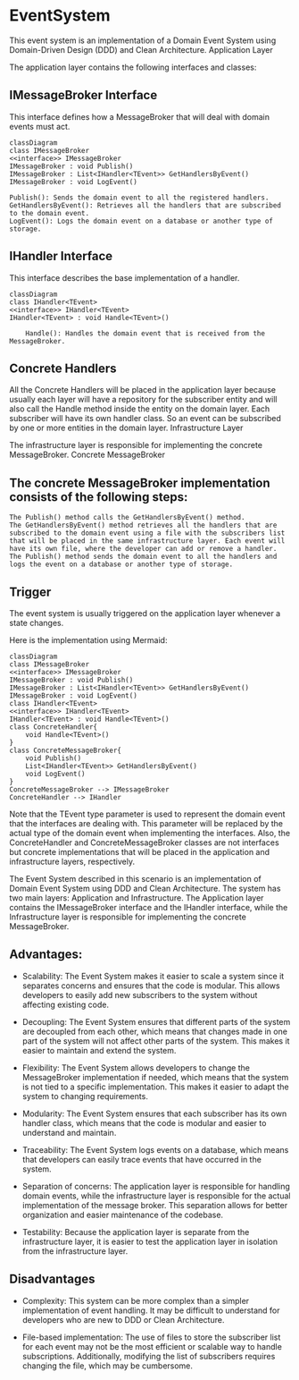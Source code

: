 ﻿# EventSystem

This event system is an implementation of a Domain Event System using Domain-Driven Design (DDD) and Clean Architecture.
Application Layer

The application layer contains the following interfaces and classes:

## IMessageBroker Interface

This interface defines how a MessageBroker that will deal with domain events must act.

```mermaid
classDiagram
class IMessageBroker
<<interface>> IMessageBroker
IMessageBroker : void Publish()
IMessageBroker : List<IHandler<TEvent>> GetHandlersByEvent()
IMessageBroker : void LogEvent()
```

    Publish(): Sends the domain event to all the registered handlers.
    GetHandlersByEvent(): Retrieves all the handlers that are subscribed to the domain event.
    LogEvent(): Logs the domain event on a database or another type of storage.


## IHandler Interface

This interface describes the base implementation of a handler.

```mermaid
classDiagram
class IHandler<TEvent>
<<interface>> IHandler<TEvent>
IHandler<TEvent> : void Handle<TEvent>()

    Handle(): Handles the domain event that is received from the MessageBroker.
```

## Concrete Handlers

All the Concrete Handlers will be placed in the application layer because usually each layer will have a repository for the subscriber entity and will also call the Handle method inside the entity on the domain layer.
Each subscriber will have its own handler class. So an event can be subscribed by one or more entities in the domain layer.
Infrastructure Layer

The infrastructure layer is responsible for implementing the concrete MessageBroker.
Concrete MessageBroker

## The concrete MessageBroker implementation consists of the following steps:

    The Publish() method calls the GetHandlersByEvent() method.
    The GetHandlersByEvent() method retrieves all the handlers that are subscribed to the domain event using a file with the subscribers list that will be placed in the same infrastructure layer. Each event will have its own file, where the developer can add or remove a handler.
    The Publish() method sends the domain event to all the handlers and logs the event on a database or another type of storage.

## Trigger

The event system is usually triggered on the application layer whenever a state changes.

Here is the implementation using Mermaid:

```mermaid
classDiagram
class IMessageBroker
<<interface>> IMessageBroker
IMessageBroker : void Publish()
IMessageBroker : List<IHandler<TEvent>> GetHandlersByEvent()
IMessageBroker : void LogEvent()
class IHandler<TEvent>
<<interface>> IHandler<TEvent>
IHandler<TEvent> : void Handle<TEvent>()
class ConcreteHandler{
    void Handle<TEvent>()
}
class ConcreteMessageBroker{
    void Publish()
    List<IHandler<TEvent>> GetHandlersByEvent()
    void LogEvent()
}
ConcreteMessageBroker --> IMessageBroker
ConcreteHandler --> IHandler
```

Note that the TEvent type parameter is used to represent the domain event that the interfaces are dealing with. This parameter will be replaced by the actual type of the domain event when implementing the interfaces. Also, the ConcreteHandler and ConcreteMessageBroker classes are not interfaces but concrete implementations that will be placed in the application and infrastructure layers, respectively.

The Event System described in this scenario is an implementation of Domain Event System using DDD and Clean Architecture. The system has two main layers: Application and Infrastructure. The Application layer contains the IMessageBroker interface and the IHandler interface, while the Infrastructure layer is responsible for implementing the concrete MessageBroker.

## Advantages:

- Scalability: The Event System makes it easier to scale a system since it separates concerns and ensures that the code is modular. This allows developers to easily add new subscribers to the system without affecting existing code.

- Decoupling: The Event System ensures that different parts of the system are decoupled from each other, which means that changes made in one part of the system will not affect other parts of the system. This makes it easier to maintain and extend the system.

- Flexibility: The Event System allows developers to change the MessageBroker implementation if needed, which means that the system is not tied to a specific implementation. This makes it easier to adapt the system to changing requirements.

- Modularity: The Event System ensures that each subscriber has its own handler class, which means that the code is modular and easier to understand and maintain.

- Traceability: The Event System logs events on a database, which means that developers can easily trace events that have occurred in the system.

- Separation of concerns: The application layer is responsible for handling domain events, while the infrastructure layer is responsible for the actual implementation of the message broker. This separation allows for better organization and easier maintenance of the codebase.

- Testability: Because the application layer is separate from the infrastructure layer, it is easier to test the application layer in isolation from the infrastructure layer.

## Disadvantages

- Complexity: This system can be more complex than a simpler implementation of event handling. It may be difficult to understand for developers who are new to DDD or Clean Architecture.

- File-based implementation: The use of files to store the subscriber list for each event may not be the most efficient or scalable way to handle subscriptions. Additionally, modifying the list of subscribers requires changing the file, which may be cumbersome.
